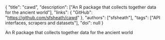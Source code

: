 {
  "title": "cawd",
  "description": ["An R package that collects together data for the ancient world"],
  "links": {
    "GitHub": "https://github.com/sfsheath/cawd"
  },
  "authors": ["sfsheath"],
  "tags": ["API interfaces, scrapers and datasets"],
  "doi": null
}

<!-- Generated by csv2md.R – do not edit by hand -->

An R package that collects together data for the ancient world